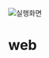 ![실행화면](https://user-images.githubusercontent.com/33569961/116715481-b901c900-aa11-11eb-82a1-916a31f56619.JPG)
# web
